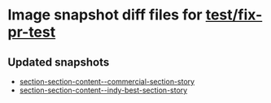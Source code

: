 # Image snapshot diff files for [test/fix-pr-test](https://github.com/brightsitesconsulting/indy-pwamp/pull/2414)

## Updated snapshots
- [section-section-content--commercial-section-story](./section-section-content--commercial-section-story)
- [section-section-content--indy-best-section-story](./section-section-content--indy-best-section-story)
